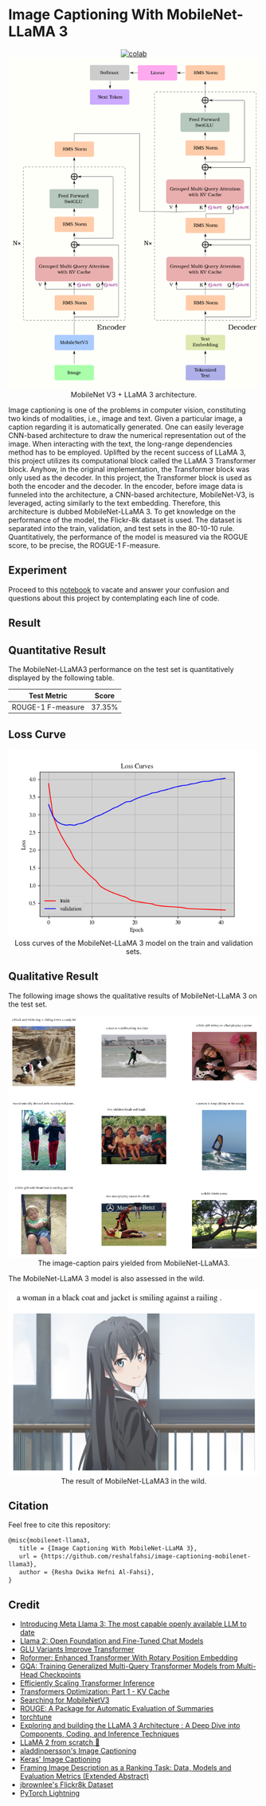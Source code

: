 # Image Captioning With MobileNet-LLaMA 3

 <div align="center">
    <a href="https://colab.research.google.com/github/reshalfahsi/image-captioning-mobilenet-llama3/blob/master/Image_Captioning_MobileNet_LLaMA3.ipynb"><img src="https://colab.research.google.com/assets/colab-badge.svg" alt="colab"></a>
    <br />
 </div>


<div align="center">
    <img src="https://github.com/reshalfahsi/image-captioning-mobilenet-llama3/blob/master/assets/architecture.png" alt="architecture" >
    </img>
    MobileNet V3 + LLaMA 3 architecture.
    <br />
</div>


Image captioning is one of the problems in computer vision, constituting two kinds of modalities, i.e., image and text. Given a particular image, a caption regarding it is automatically generated. One can easily leverage CNN-based architecture to draw the numerical representation out of the image. When interacting with the text, the long-range dependencies method has to be employed. Uplifted by the recent success of LLaMA 3, this project utilizes its computational block called the LLaMA 3 Transformer block. Anyhow, in the original implementation, the Transformer block was only used as the decoder. In this project, the Transformer block is used as both the encoder and the decoder. In the encoder, before image data is funneled into the architecture, a CNN-based architecture, MobileNet-V3, is leveraged, acting similarly to the text embedding. Therefore, this architecture is dubbed MobileNet-LLaMA 3. To get knowledge on the performance of the model, the Flickr-8k dataset is used. The dataset is separated into the train, validation, and test sets in the 80-10-10 rule. Quantitatively, the performance of the model is measured via the ROGUE score, to be precise, the ROGUE-1 F-measure.



## Experiment

Proceed to this [notebook](https://github.com/reshalfahsi/image-captioning-mobilenet-llama3/blob/master/Image_Captioning_MobileNet_LLaMA3.ipynb) to vacate and answer your confusion and questions about this project by contemplating each line of code.


## Result

## Quantitative Result

The MobileNet-LLaMA3 performance on the test set is quantitatively displayed by the following table.

Test Metric                   | Score
----------------------------- | -------------
ROUGE-1 F-measure             | 37.35%


## Loss Curve

<p align="center"> <img src="https://github.com/reshalfahsi/image-captioning-mobilenet-llama3/blob/master/assets/loss_curve.png" alt="loss_curve" > <br /> Loss curves of the MobileNet-LLaMA 3 model on the train and validation sets. </p>


## Qualitative Result

The following image shows the qualitative results of MobileNet-LLaMA 3 on the test set.

<p align="center"><img src="https://github.com/reshalfahsi/image-captioning-mobilenet-llama3/blob/master/assets/qualitative.png" alt="qualitative"><br/> The image-caption pairs yielded from MobileNet-LLaMA3. </p>

The MobileNet-LLaMA 3 model is also assessed in the wild.

<p align="center"><img src="https://github.com/reshalfahsi/image-captioning-mobilenet-llama3/blob/master/assets/qualitative-in-the-wild.png" alt="qualitative"><br/> The result of MobileNet-LLaMA3 in the wild. </p>


## Citation

Feel free to cite this repository:

```
@misc{mobilenet-llama3,
   title = {Image Captioning With MobileNet-LLaMA 3},
   url = {https://github.com/reshalfahsi/image-captioning-mobilenet-llama3},
   author = {Resha Dwika Hefni Al-Fahsi},
}
```


## Credit

- [Introducing Meta Llama 3: The most capable openly available LLM to date](https://ai.meta.com/blog/meta-llama-3/)
- [Llama 2: Open Foundation and Fine-Tuned Chat Models](https://arxiv.org/pdf/2307.09288)
- [GLU Variants Improve Transformer](https://arxiv.org/pdf/2002.05202)
- [Roformer: Enhanced Transformer With Rotary Position Embedding](https://arxiv.org/pdf/2104.09864)
- [GQA: Training Generalized Multi-Query Transformer Models from Multi-Head Checkpoints](https://arxiv.org/pdf/2305.13245)
- [Efficiently Scaling Transformer Inference](https://arxiv.org/pdf/2211.05102)
- [Transformers Optimization: Part 1 - KV Cache](https://r4j4n.github.io/blogs/posts/kv/)
- [Searching for MobileNetV3](https://arxiv.org/pdf/1905.02244)
- [ROUGE: A Package for Automatic Evaluation of Summaries](https://aclanthology.org/W04-1013.pdf)
- [torchtune](https://github.com/pytorch/torchtune)
- [Exploring and building the LLaMA 3 Architecture : A Deep Dive into Components, Coding, and Inference Techniques](https://medium.com/@vi.ai_/exploring-and-building-the-llama-3-architecture-a-deep-dive-into-components-coding-and-43d4097cfbbb)
- [LLaMA 2 from scratch 🦙](https://github.com/viai957/llama-inference)
- [aladdinpersson's Image Captioning](https://github.com/aladdinpersson/Machine-Learning-Collection/tree/master/ML/Pytorch/more_advanced/image_captioning)
- [Keras' Image Captioning](https://keras.io/examples/vision/image_captioning/)
- [Framing Image Description as a Ranking Task: Data, Models and Evaluation Metrics (Extended Abstract)](https://www.ijcai.org/Proceedings/15/Papers/593.pdf)
- [jbrownlee's Flickr8k Dataset](https://github.com/jbrownlee/Datasets/releases/tag/Flickr8k)
- [PyTorch Lightning](https://lightning.ai/docs/pytorch/latest/)
